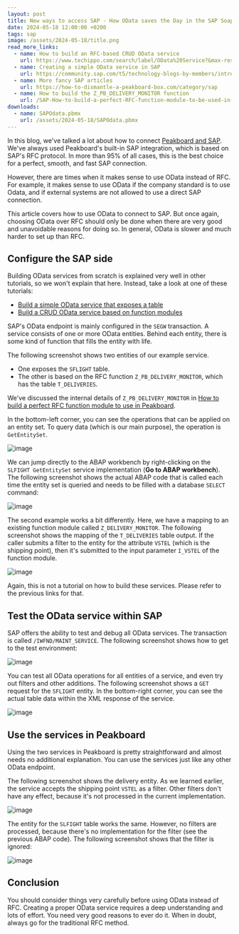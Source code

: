 ```yaml
---
layout: post
title: New ways to access SAP - How OData saves the Day in the SAP Soap Opera
date: 2024-05-18 12:00:00 +0200
tags: sap
image: /assets/2024-05-18/title.png
read_more_links:
  - name: How to build an RFC-based CRUD OData service
    url: https://www.techippo.com/search/label/OData%20Service?&max-results=8
  - name: Creating a simple OData service in SAP
    url: https://community.sap.com/t5/technology-blogs-by-members/introduction-to-odata-and-how-to-implement-them-in-abap/ba-p/13474383
  - name: More fancy SAP articles
    url: https://how-to-dismantle-a-peakboard-box.com/category/sap
  - name: How to build the Z_PB_DELIVERY_MONITOR function
    url: /SAP-How-to-build-a-perfect-RFC-function-module-to-be-used-in-Peakboard.html
downloads:
  - name: SAPOdata.pbmx
    url: /assets/2024-05-18/SAPOdata.pbmx
---
```

In this blog, we've talked a lot about how to connect [Peakboard and SAP](https://how-to-dismantle-a-peakboard-box.com/category/sap). We've always used Peakboard's built-in SAP integration, which is based on SAP's RFC protocol. In more than 95% of all cases, this is the best choice for a perfect, smooth, and fast SAP connection.

However, there are times when it makes sense to use OData instead of RFC. For example, it makes sense to use OData if the company standard is to use Odata, and if external systems are not allowed to use a direct SAP connection. 

This article covers how to use OData to connect to SAP. But once again, choosing OData over RFC should only be done when there are very good and unavoidable reasons for doing so. In general, OData is slower and much harder to set up than RFC.
 
## Configure the SAP side

Building OData services from scratch is explained very well in other tutorials, so we won't explain that here. Instead, take a look at one of these tutorials:

* [Build a simple OData service that exposes a table](https://community.sap.com/t5/technology-blogs-by-members/introduction-to-odata-and-how-to-implement-them-in-abap/ba-p/13474383)
* [Build a CRUD OData service based on function modules](https://www.techippo.com/search/label/OData%20Service?&max-results=8)

SAP's OData endpoint is mainly configured in the `SEGW` transaction. A service consists of one or more OData entities. Behind each entity, there is some kind of function that fills the entity with life.

The following screenshot shows two entities of our example service.
* One exposes the `SFLIGHT` table.
* The other is based on the RFC function `Z_PB_DELIVERY_MONITOR`, which has the table `T_DELIVERIES`.

We've discussed the internal details of `Z_PB_DELIVERY_MONITOR` in [How to build a perfect RFC function module to use in Peakboard](/SAP-How-to-build-a-perfect-RFC-function-module-to-be-used-in-Peakboard.html).

In the bottom-left corner, you can see the operations that can be applied on an entity set. To query data (which is our main purpose), the operation is `GetEntitySet`.

![image](/assets/2024-05-18/010.png)

We can jump directly to the ABAP workbench by right-clicking on the `SLFIGHT GetEntitySet` service implementation (**Go to ABAP workbench**). The following screenshot shows the actual ABAP code that is called each time the entity set is queried and needs to be filled with a database `SELECT` command:

![image](/assets/2024-05-18/020.png)

The second example works a bit differently. Here, we have a mapping to an existing function module called `Z_DELIVERY_MONITOR`. The following screenshot shows the mapping of the `T_DELIVERIES` table output. If the caller submits a filter to the entity for the attribute `VSTEL` (which is the shipping point), then it's submitted to the input parameter `I_VSTEL` of the function module.

![image](/assets/2024-05-18/030.png)

Again, this is not a tutorial on how to build these services. Please refer to the previous links for that.

## Test the OData service within SAP

SAP offers the ability to test and debug all OData services. The transaction is called `/IWFND/MAINT_SERVICE`. The following screenshot shows how to get to the test environment:

![image](/assets/2024-05-18/040.png)

You can test all OData operations for all entities of a service, and even try out filters and other additions. The following screenshot shows a `GET` request for the `SFLIGHT` entity. In the bottom-right corner, you can see the actual table data within the XML response of the service.

![image](/assets/2024-05-18/050.png)

## Use the services in Peakboard

Using the two services in Peakboard is pretty straightforward and almost needs no additional explanation. You can use the services just like any other OData endpoint.

The following screenshot shows the delivery entity. As we learned earlier, the service accepts the shipping point `VSTEL` as a filter. Other filters don't have any effect, because it's not processed in the current implementation.

![image](/assets/2024-05-18/060.png)

The entity for the `SLFIGHT` table works the same. However, no filters are processed, because there's no implementation for the filter (see the previous ABAP code). The following screenshot shows that the filter is ignored:

![image](/assets/2024-05-18/070.png)

## Conclusion

You should consider things very carefully before using OData instead of RFC. Creating a proper OData service requires a deep understanding and lots of effort. You need very good reasons to ever do it. When in doubt, always go for the traditional RFC method.


